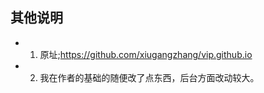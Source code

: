 

## 其他说明
-  1.  原址;https://github.com/xiugangzhang/vip.github.io
-  2. 我在作者的基础的随便改了点东西，后台方面改动较大。























